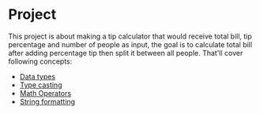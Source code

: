 # Project
This project is about making a tip calculator that would receive total bill, tip percentage and number of people as input,
the goal is to calculate total bill after adding percentage tip then split it between all people. That'll cover 
following concepts:

- <a href="https://www.w3schools.com/python/python_datatypes.asp">Data types</a>
- <a href="https://www.w3schools.com/python/python_casting.asp">Type casting</a>
- <a href="https://www.w3schools.com/python/python_casting.asp">Math Operators</a>
- <a href="https://www.w3schools.com/python/python_string_formatting.asp">String formatting</a>